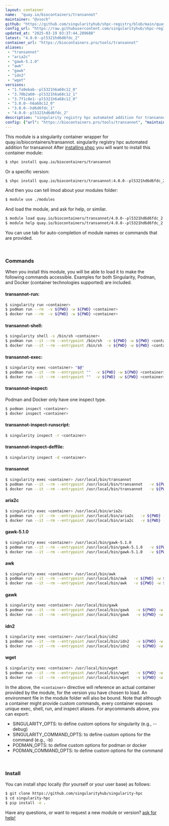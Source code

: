 ```yaml
---
layout: container
name:  "quay.io/biocontainers/transannot"
maintainer: "@vsoch"
github: "https://github.com/singularityhub/shpc-registry/blob/main/quay.io/biocontainers/transannot/container.yaml"
config_url: "https://raw.githubusercontent.com/singularityhub/shpc-registry/main/quay.io/biocontainers/transannot/container.yaml"
updated_at: "2025-03-19 03:37:44.289688"
latest: "4.0.0--pl5321hd6d6fdc_2"
container_url: "https://biocontainers.pro/tools/transannot"
aliases:
 - "transannot"
 - "aria2c"
 - "gawk-5.1.0"
 - "awk"
 - "gawk"
 - "idn2"
 - "wget"
versions:
 - "1.fa9ebab--pl5321h6a68c12_0"
 - "3.70b2a60--pl5321h6a68c12_1"
 - "3.7f1c8e1--pl5321h6a68c12_0"
 - "3.0.0--h6a68c12_0"
 - "3.0.0--hd6d6fdc_1"
 - "4.0.0--pl5321hd6d6fdc_2"
description: "singularity registry hpc automated addition for transannot"
config: {"url": "https://biocontainers.pro/tools/transannot", "maintainer": "@vsoch", "description": "singularity registry hpc automated addition for transannot", "latest": {"4.0.0--pl5321hd6d6fdc_2": "sha256:9de6c9c641e97ee699450b88e8dfd7276e8f27d29fa3553b741be052b5f7c87e"}, "tags": {"1.fa9ebab--pl5321h6a68c12_0": "sha256:4e32c47c5372096271de24bf9e49904dd63b7ca3adaeaaa908ed72f3f1e78b51", "3.70b2a60--pl5321h6a68c12_1": "sha256:28418c3d7716512fd79b9b1555584466268545b1e90eb7d765a3755598543110", "3.7f1c8e1--pl5321h6a68c12_0": "sha256:0178bd67085296f626062265842df772e2c66df4b727010df7730fa439c72308", "3.0.0--h6a68c12_0": "sha256:701f2d0e401170d7849cd9586da030d53eaf69abdc1614b7f3c34d1da2beda7f", "3.0.0--hd6d6fdc_1": "sha256:9948594b353ede293c849ccb59ef6cb80be98dba51ebbebdb2814b540dc42032", "4.0.0--pl5321hd6d6fdc_2": "sha256:9de6c9c641e97ee699450b88e8dfd7276e8f27d29fa3553b741be052b5f7c87e"}, "docker": "quay.io/biocontainers/transannot", "aliases": {"transannot": "/usr/local/bin/transannot", "aria2c": "/usr/local/bin/aria2c", "gawk-5.1.0": "/usr/local/bin/gawk-5.1.0", "awk": "/usr/local/bin/awk", "gawk": "/usr/local/bin/gawk", "idn2": "/usr/local/bin/idn2", "wget": "/usr/local/bin/wget"}}
---
```


This module is a singularity container wrapper for quay.io/biocontainers/transannot.
singularity registry hpc automated addition for transannot
After [installing shpc](#install) you will want to install this container module:


```bash
$ shpc install quay.io/biocontainers/transannot
```

Or a specific version:

```bash
$ shpc install quay.io/biocontainers/transannot:4.0.0--pl5321hd6d6fdc_2
```

And then you can tell lmod about your modules folder:

```bash
$ module use ./modules
```

And load the module, and ask for help, or similar.

```bash
$ module load quay.io/biocontainers/transannot/4.0.0--pl5321hd6d6fdc_2
$ module help quay.io/biocontainers/transannot/4.0.0--pl5321hd6d6fdc_2
```

You can use tab for auto-completion of module names or commands that are provided.

<br>

### Commands

When you install this module, you will be able to load it to make the following commands accessible.
Examples for both Singularity, Podman, and Docker (container technologies supported) are included.

#### transannot-run:

```bash
$ singularity run <container>
$ podman run --rm  -v ${PWD} -w ${PWD} <container>
$ docker run --rm  -v ${PWD} -w ${PWD} <container>
```

#### transannot-shell:

```bash
$ singularity shell -s /bin/sh <container>
$ podman run --it --rm --entrypoint /bin/sh  -v ${PWD} -w ${PWD} <container>
$ docker run --it --rm --entrypoint /bin/sh  -v ${PWD} -w ${PWD} <container>
```

#### transannot-exec:

```bash
$ singularity exec <container> "$@"
$ podman run --it --rm --entrypoint ""  -v ${PWD} -w ${PWD} <container> "$@"
$ docker run --it --rm --entrypoint ""  -v ${PWD} -w ${PWD} <container> "$@"
```

#### transannot-inspect:

Podman and Docker only have one inspect type.

```bash
$ podman inspect <container>
$ docker inspect <container>
```

#### transannot-inspect-runscript:

```bash
$ singularity inspect -r <container>
```

#### transannot-inspect-deffile:

```bash
$ singularity inspect -d <container>
```


#### transannot

```bash
$ singularity exec <container> /usr/local/bin/transannot
$ podman run --it --rm --entrypoint /usr/local/bin/transannot   -v ${PWD} -w ${PWD} <container> -c " $@"
$ docker run --it --rm --entrypoint /usr/local/bin/transannot   -v ${PWD} -w ${PWD} <container> -c " $@"
```


#### aria2c

```bash
$ singularity exec <container> /usr/local/bin/aria2c
$ podman run --it --rm --entrypoint /usr/local/bin/aria2c   -v ${PWD} -w ${PWD} <container> -c " $@"
$ docker run --it --rm --entrypoint /usr/local/bin/aria2c   -v ${PWD} -w ${PWD} <container> -c " $@"
```


#### gawk-5.1.0

```bash
$ singularity exec <container> /usr/local/bin/gawk-5.1.0
$ podman run --it --rm --entrypoint /usr/local/bin/gawk-5.1.0   -v ${PWD} -w ${PWD} <container> -c " $@"
$ docker run --it --rm --entrypoint /usr/local/bin/gawk-5.1.0   -v ${PWD} -w ${PWD} <container> -c " $@"
```


#### awk

```bash
$ singularity exec <container> /usr/local/bin/awk
$ podman run --it --rm --entrypoint /usr/local/bin/awk   -v ${PWD} -w ${PWD} <container> -c " $@"
$ docker run --it --rm --entrypoint /usr/local/bin/awk   -v ${PWD} -w ${PWD} <container> -c " $@"
```


#### gawk

```bash
$ singularity exec <container> /usr/local/bin/gawk
$ podman run --it --rm --entrypoint /usr/local/bin/gawk   -v ${PWD} -w ${PWD} <container> -c " $@"
$ docker run --it --rm --entrypoint /usr/local/bin/gawk   -v ${PWD} -w ${PWD} <container> -c " $@"
```


#### idn2

```bash
$ singularity exec <container> /usr/local/bin/idn2
$ podman run --it --rm --entrypoint /usr/local/bin/idn2   -v ${PWD} -w ${PWD} <container> -c " $@"
$ docker run --it --rm --entrypoint /usr/local/bin/idn2   -v ${PWD} -w ${PWD} <container> -c " $@"
```


#### wget

```bash
$ singularity exec <container> /usr/local/bin/wget
$ podman run --it --rm --entrypoint /usr/local/bin/wget   -v ${PWD} -w ${PWD} <container> -c " $@"
$ docker run --it --rm --entrypoint /usr/local/bin/wget   -v ${PWD} -w ${PWD} <container> -c " $@"
```



In the above, the `<container>` directive will reference an actual container provided
by the module, for the version you have chosen to load. An environment file in the
module folder will also be bound. Note that although a container
might provide custom commands, every container exposes unique exec, shell, run, and
inspect aliases. For anycommands above, you can export:

 - SINGULARITY_OPTS: to define custom options for singularity (e.g., --debug)
 - SINGULARITY_COMMAND_OPTS: to define custom options for the command (e.g., -b)
 - PODMAN_OPTS: to define custom options for podman or docker
 - PODMAN_COMMAND_OPTS: to define custom options for the command

<br>

### Install

You can install shpc locally (for yourself or your user base) as follows:

```bash
$ git clone https://github.com/singularityhub/singularity-hpc
$ cd singularity-hpc
$ pip install -e .
```

Have any questions, or want to request a new module or version? [ask for help!](https://github.com/singularityhub/singularity-hpc/issues)